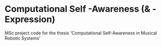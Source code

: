 # Computational Self -Awareness (& -Expression)
MSc project code for the thesis 'Computational Self-Awareness in Musical Robotic Systems'
